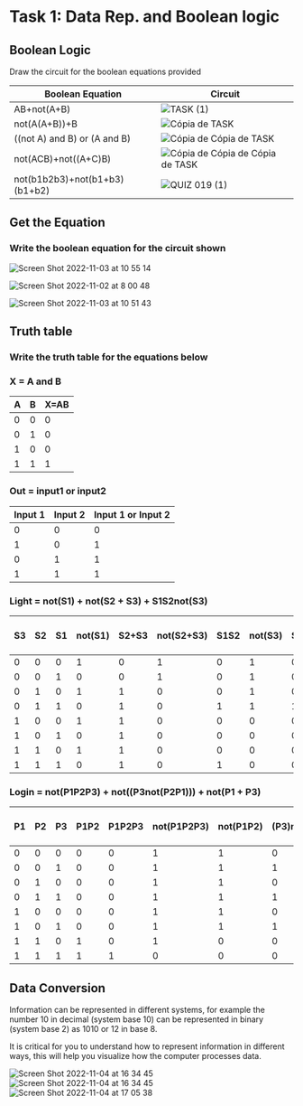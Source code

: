 
# Task 1: Data Rep. and Boolean logic 

## Boolean Logic
Draw the circuit for the boolean equations provided


| Boolean Equation 	| Circuit 	|
|------------------	|---------	|
|   AB+not(A+B)               	|     ![TASK (1)](https://user-images.githubusercontent.com/111819437/199027024-f22597cc-e6a2-4013-a182-f690759f9ff6.png)    	|
|   not(A(A+B))+B               	|      ![Cópia de TASK](https://user-images.githubusercontent.com/111819437/199029661-4dc6cf19-d40e-4201-ba84-9f00ccd7621e.png)
|   ((not A) and B) or (A and B)   |   ![Cópia de Cópia de TASK](https://user-images.githubusercontent.com/111819437/199033423-569e2a0e-7301-4101-96d6-faf55afc8a76.png)
|  not(ACB)+not((A+C)B) |![Cópia de Cópia de Cópia de TASK](https://user-images.githubusercontent.com/111819437/199036622-65925df6-586a-4161-895f-9baf71dca03d.png)
| not(b1b2b3)+not(b1+b3)(b1+b2)                 	| ![QUIZ 019 (1)](https://user-images.githubusercontent.com/111819437/199040567-3ae6da06-cfdd-46ad-acbb-a751edbb7b8d.png)
        	
## Get the Equation
### Write the boolean equation for the circuit shown
![Screen Shot 2022-11-03 at 10 55 14](https://user-images.githubusercontent.com/111819437/199634427-61bd4c69-3fca-49c7-98b2-4c5320052670.png)

![Screen Shot 2022-11-02 at 8 00 48](https://user-images.githubusercontent.com/111819437/199358282-aa6774b9-e83c-4b0e-a417-3603afd763fc.png)

![Screen Shot 2022-11-03 at 10 51 43](https://user-images.githubusercontent.com/111819437/199634124-ec8cc2c4-9ce1-4ab2-8356-fab1ebfc4d12.png)


## Truth table
### Write the truth table for the equations below

### X = A and B

| A 	| B 	| X=AB 	|
|---	|---	|------	|
| 0 	| 0 	| 0    	|
| 0 	| 1 	| 0    	|
| 1 	| 0 	| 0    	|
| 1 	| 1 	| 1    	|

### Out = input1 or input2

| Input 1 	| Input 2 	| Input 1 or Input 2  	|
|---------	|---------	|---------------------	|
| 0       	| 0       	| 0                   	|
| 1       	| 0       	| 1                   	|
| 0       	| 1       	| 1                   	|
| 1       	| 1       	| 1                   	|

### Light = not(S1) + not(S2 + S3) + S1S2not(S3)

| S3 	| S2 	| S1 	| not(S1) 	| S2+S3 	| not(S2+S3) 	| S1S2 	| not(S3) 	| S1S2not(S3) 	| (not(S1))+(not(S2+S3)) 	| (not(S1))+(not(S2+S3))+(not(S2+S3)) 	|
|----	|----	|----	|---------	|-------	|------------	|------	|---------	|-------------	|------------------------	|-------------------------------------	|
| 0  	| 0  	| 0  	| 1       	| 0     	| 1          	| 0    	| 1       	| 0           	| 1                      	| 1                                   	|
| 0  	| 0  	| 1  	| 0       	| 0     	| 1          	| 0    	| 1       	| 0           	| 1                      	| 1                                   	|
| 0  	| 1  	| 0  	| 1       	| 1     	| 0          	| 0    	| 1       	| 0           	| 1                      	| 1                                   	|
| 0  	| 1  	| 1  	| 0       	| 1     	| 0          	| 1    	| 1       	| 1           	| 0                      	| 1                                   	|
| 1  	| 0  	| 0  	| 1       	| 1     	| 0          	| 0    	| 0       	| 0           	| 1                      	| 1                                   	|
| 1  	| 0  	| 1  	| 0       	| 1     	| 0          	| 0    	| 0       	| 0           	| 0                      	| 0                                   	|
| 1  	| 1  	| 0  	| 1       	| 1     	| 0          	| 0    	| 0       	| 0           	| 1                      	| 1                                   	|
| 1  	| 1  	| 1  	| 0       	| 1     	| 0          	| 1    	| 0       	| 0           	| 0                      	| 0                                   	|

### Login = not(P1P2P3) + not((P3not(P2P1))) + not(P1 + P3)
| P1 	| P2 	| P3 	| P1P2 	| P1P2P3 	| not(P1P2P3) 	| not(P1P2) 	| (P3)not(P1P2) 	| not((P3)not(P1P2)) 	| P1+P3 	| not(P1+P3) 	| (not(P1P2P3))+not((P3)not(P1P2)) 	| (not(P1P2P3))+(not((P3)not(P1P2)))+(not(P1+P3)) 	|
|----	|----	|----	|------	|--------	|-------------	|-----------	|---------------	|--------------------	|-------	|------------	|----------------------------------	|-------------------------------------------------	|
| 0  	| 0  	| 0  	| 0    	| 0      	| 1           	| 1         	| 0             	| 1                  	| 0     	| 1          	| 1                                	| 1                                               	|
| 0  	| 0  	| 1  	| 0    	| 0      	| 1           	| 1         	| 1             	| 0                  	| 1     	| 0          	| 0                                	| 0                                               	|
| 0  	| 1  	| 0  	| 0    	| 0      	| 1           	| 1         	| 0             	| 1                  	| 0     	| 1          	| 1                                	| 1                                               	|
| 0  	| 1  	| 1  	| 0    	| 0      	| 1           	| 1         	| 1             	| 0                  	| 1     	| 0          	| 0                                	| 0                                               	|
| 1  	| 0  	| 0  	| 0    	| 0      	| 1           	| 1         	| 0             	| 1                  	| 1     	| 0          	| 1                                	| 1                                               	|
| 1  	| 0  	| 1  	| 0    	| 0      	| 1           	| 1         	| 1             	| 0                  	| 1     	| 0          	| 0                                	| 0                                               	|
| 1  	| 1  	| 0  	| 1    	| 0      	| 1           	| 0         	| 0             	| 1                  	| 1     	| 0          	| 1                                	| 1                                               	|
| 1  	| 1  	| 1  	| 1    	| 1      	| 0           	| 0         	| 0             	| 1                  	| 1     	| 0          	| 1                                	| 1                                               	|


## Data Conversion
Information can be represented in different systems, for example the number 10  in decimal (system base 10) can be represented in binary (system base 2) as 1010 or 12 in base 8. 

It is critical for you to understand how to represent information in different ways, this will help you visualize how the computer processes data.

![Screen Shot 2022-11-04 at 16 34 45](https://user-images.githubusercontent.com/111819437/199918065-9120535b-0bdc-48f4-9139-54474b6f03f2.png)
![Screen Shot 2022-11-04 at 16 34 45](https://user-images.githubusercontent.com/111819437/199919597-c285d6c3-5124-4605-a1f0-30243ada8cb1.png)
![Screen Shot 2022-11-04 at 17 05 38](https://user-images.githubusercontent.com/111819437/199923437-cacd974c-9ef9-4f8a-93f6-500d4e3b84a7.png)

   
